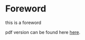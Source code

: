 # Foreword

this is a foreword

pdf version can be found here [here](https://github.com/LorenzF/data-science-practical-approach/raw/main/src/_build/latex/book.pdf "Data Science - A Practical Approach").